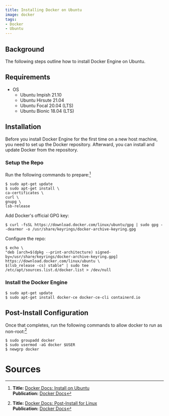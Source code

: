 ```yaml
---
title: Installing Docker on Ubuntu
image: docker
tags:
- Docker
- Ubuntu
---
```

## Background

The following steps outline how to install Docker Engine on Ubuntu.

## Requirements

- OS
  - Ubuntu Impish 21.10
  - Ubuntu Hirsute 21.04
  - Ubuntu Focal 20.04 (LTS)
  - Ubuntu Bionic 18.04 (LTS)

## Installation

Before you install Docker Engine for the first time on a new host machine, you need to set up the Docker repository. Afterward, you can install and update Docker from the repository.

### Setup the Repo

Run the following commands to prepare:[^1]

```
$ sudo apt-get update
$ sudo apt-get install \
ca-certificates \
curl \
gnupg \
lsb-release
```

Add Docker's official GPG key:

```
$ curl -fsSL https://download.docker.com/linux/ubuntu/gpg | sudo gpg --dearmor -o /usr/share/keyrings/docker-archive-keyring.gpg
```

Configure the repo:

```
$ echo \
"deb [arch=$(dpkg --print-architecture) signed-by=/usr/share/keyrings/docker-archive-keyring.gpg] https://download.docker.com/linux/ubuntu \
$(lsb_release -cs) stable" | sudo tee /etc/apt/sources.list.d/docker.list > /dev/null
```

### Install the Docker Engine

```
$ sudo apt-get update
$ sudo apt-get install docker-ce docker-ce-cli containerd.io
```

## Post-Install Configuration

Once that completes, run the following commands to allow docker to run as non-root:[^2]

```
$ sudo groupadd docker
$ sudo usermod -aG docker $USER
$ newgrp docker 
```

# Sources

[^1]: **Title:** [Docker Docs: Install on Ubuntu](https://docs.docker.com/engine/install/ubuntu/#install-using-the-repository)<br>
**Publication:** [Docker Docs](https://docs.docker.com/)

[^2]: **Title:** [Docker Docs: Post-Install for Linux](https://docs.docker.com/engine/install/linux-postinstall/)<br>
**Publication:** [Docker Docs](https://docs.docker.com/)